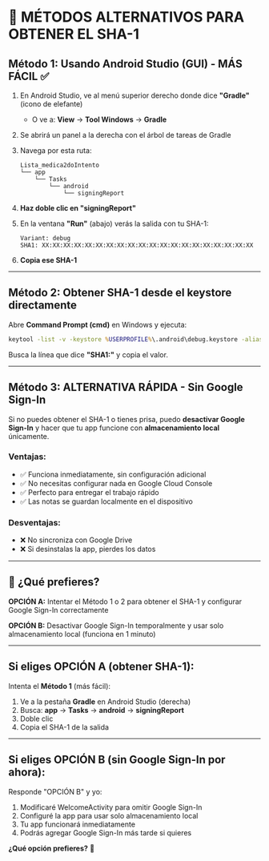 # 🔑 MÉTODOS ALTERNATIVOS PARA OBTENER EL SHA-1

## Método 1: Usando Android Studio (GUI) - MÁS FÁCIL ✅

1. En Android Studio, ve al menú superior derecho donde dice **"Gradle"** (icono de elefante)
   - O ve a: **View** → **Tool Windows** → **Gradle**

2. Se abrirá un panel a la derecha con el árbol de tareas de Gradle

3. Navega por esta ruta:
   ```
   Lista_medica2doIntento
   └── app
       └── Tasks
           └── android
               └── signingReport
   ```

4. **Haz doble clic en "signingReport"**

5. En la ventana **"Run"** (abajo) verás la salida con tu SHA-1:
   ```
   Variant: debug
   SHA1: XX:XX:XX:XX:XX:XX:XX:XX:XX:XX:XX:XX:XX:XX:XX:XX:XX:XX:XX:XX
   ```

6. **Copia ese SHA-1**

---

## Método 2: Obtener SHA-1 desde el keystore directamente

Abre **Command Prompt (cmd)** en Windows y ejecuta:

```cmd
keytool -list -v -keystore %USERPROFILE%\.android\debug.keystore -alias androiddebugkey -storepass android -keypass android
```

Busca la línea que dice **"SHA1:"** y copia el valor.

---

## Método 3: ALTERNATIVA RÁPIDA - Sin Google Sign-In

Si no puedes obtener el SHA-1 o tienes prisa, puedo **desactivar Google Sign-In** y hacer que tu app funcione con **almacenamiento local** únicamente.

### Ventajas:
- ✅ Funciona inmediatamente, sin configuración adicional
- ✅ No necesitas configurar nada en Google Cloud Console
- ✅ Perfecto para entregar el trabajo rápido
- ✅ Las notas se guardan localmente en el dispositivo

### Desventajas:
- ❌ No sincroniza con Google Drive
- ❌ Si desinstalas la app, pierdes los datos

---

## 🚀 ¿Qué prefieres?

**OPCIÓN A:** Intentar el Método 1 o 2 para obtener el SHA-1 y configurar Google Sign-In correctamente

**OPCIÓN B:** Desactivar Google Sign-In temporalmente y usar solo almacenamiento local (funciona en 1 minuto)

---

## Si eliges OPCIÓN A (obtener SHA-1):

Intenta el **Método 1** (más fácil):
1. Ve a la pestaña **Gradle** en Android Studio (derecha)
2. Busca: **app** → **Tasks** → **android** → **signingReport**
3. Doble clic
4. Copia el SHA-1 de la salida

---

## Si eliges OPCIÓN B (sin Google Sign-In por ahora):

Responde "OPCIÓN B" y yo:
1. Modificaré WelcomeActivity para omitir Google Sign-In
2. Configuré la app para usar solo almacenamiento local
3. Tu app funcionará inmediatamente
4. Podrás agregar Google Sign-In más tarde si quieres

**¿Qué opción prefieres?** 🤔

